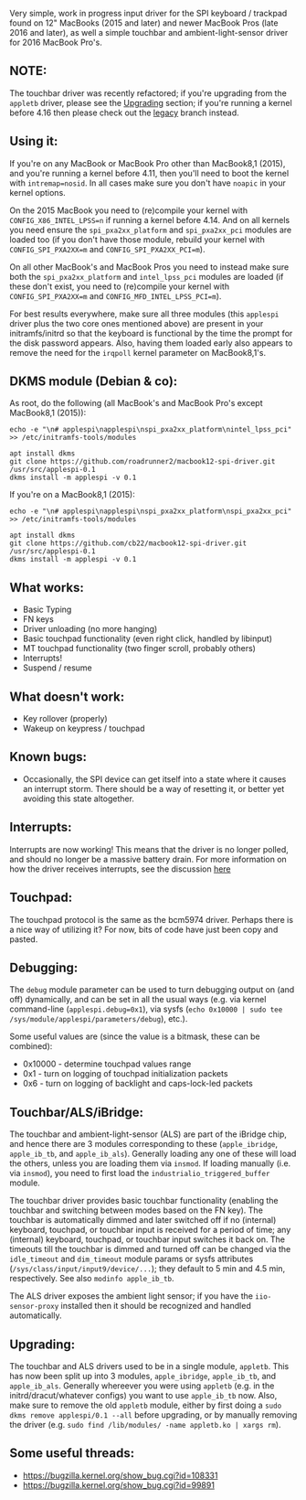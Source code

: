 Very simple, work in progress input driver for the SPI keyboard / trackpad found on 12" MacBooks (2015 and later) and newer MacBook Pros (late 2016 and later), as well a simple touchbar and ambient-light-sensor driver for 2016 MacBook Pro's.

NOTE:
-----
The touchbar driver was recently refactored; if you're upgrading from the `appletb` driver, please see the [Upgrading](#upgrading) section; if you're running a kernel before 4.16 then please check out the [legacy](../../tree/touchbar-driver-monolithic) branch instead.

Using it:
---------
If you're on any MacBook or MacBook Pro other than MacBook8,1 (2015), and you're running a kernel before 4.11, then you'll need to boot the kernel with `intremap=nosid`. In all cases make sure you don't have `noapic` in your kernel options.

On the 2015 MacBook you need to (re)compile your kernel with `CONFIG_X86_INTEL_LPSS=n` if running a kernel before 4.14. And on all kernels you need ensure the `spi_pxa2xx_platform` and `spi_pxa2xx_pci` modules are loaded too (if you don't have those module, rebuild your kernel with `CONFIG_SPI_PXA2XX=m` and `CONFIG_SPI_PXA2XX_PCI=m`).

On all other MacBook's and MacBook Pros you need to instead make sure both the `spi_pxa2xx_platform` and `intel_lpss_pci` modules are loaded (if these don't exist, you need to (re)compile your kernel with `CONFIG_SPI_PXA2XX=m` and `CONFIG_MFD_INTEL_LPSS_PCI=m`).

For best results everywhere, make sure all three modules (this `applespi` driver plus the two core ones mentioned above) are present in your initramfs/initrd so that the keyboard is functional by the time the prompt for the disk password appears. Also, having them loaded early also appears to remove the need for the `irqpoll` kernel parameter on MacBook8,1's.


DKMS module (Debian & co):
--------------------------
As root, do the following (all MacBook's and MacBook Pro's except MacBook8,1 (2015)):
```
echo -e "\n# applespi\napplespi\nspi_pxa2xx_platform\nintel_lpss_pci" >> /etc/initramfs-tools/modules

apt install dkms
git clone https://github.com/roadrunner2/macbook12-spi-driver.git /usr/src/applespi-0.1
dkms install -m applespi -v 0.1
```

If you're on a MacBook8,1 (2015):
```
echo -e "\n# applespi\napplespi\nspi_pxa2xx_platform\nspi_pxa2xx_pci" >> /etc/initramfs-tools/modules

apt install dkms
git clone https://github.com/cb22/macbook12-spi-driver.git /usr/src/applespi-0.1
dkms install -m applespi -v 0.1
```

What works:
-----------
* Basic Typing
* FN keys
* Driver unloading (no more hanging)
* Basic touchpad functionality (even right click, handled by libinput)
* MT touchpad functionality (two finger scroll, probably others)
* Interrupts!
* Suspend / resume

What doesn't work:
------------------
* Key rollover (properly)
* Wakeup on keypress / touchpad
 
Known bugs:
-----------
* Occasionally, the SPI device can get itself into a state where it causes an interrupt storm. There should be a way of resetting it, or better yet avoiding this state altogether.

Interrupts:
-----------
Interrupts are now working! This means that the driver is no longer polled, and should no longer be a massive battery drain. For more information on how the driver receives interrupts, see the discussion [here](https://github.com/cb22/macbook12-spi-driver/pull/1)

Touchpad:
---------
The touchpad protocol is the same as the bcm5974 driver. Perhaps there is a nice way of utilizing it? For now, bits of code have just been copy and pasted.

Debugging:
----------
The `debug` module parameter can be used to turn debugging output on (and off) dynamically, and can be set in all the usual ways (e.g. via kernel command-line (`applespi.debug=0x1`), via sysfs (`echo 0x10000 | sudo tee /sys/module/applespi/parameters/debug`), etc.).

Some useful values are (since the value is a bitmask, these can be combined):
* 0x10000 - determine touchpad values range
* 0x1     - turn on logging of touchpad initialization packets
* 0x6     - turn on logging of backlight and caps-lock-led packets

Touchbar/ALS/iBridge:
---------------------
The touchbar and ambient-light-sensor (ALS) are part of the iBridge chip, and hence there are 3 modules corresponding to these (`apple_ibridge`, `apple_ib_tb`, and `apple_ib_als`). Generally loading any one of these will load the others, unless you are loading them via `insmod`. If loading manually (i.e. via `insmod`), you need to first load the `industrialio_triggered_buffer` module.

The touchbar driver provides basic touchbar functionality (enabling the touchbar and switching between modes based on the FN key). The touchbar is automatically dimmed and later switched off if no (internal) keyboard, touchpad, or touchbar input is received for a period of time; any (internal) keyboard, touchpad, or touchbar input switches it back on. The timeouts till the touchbar is dimmed and turned off can be changed via the `idle_timeout` and `dim_timeout` module params or sysfs attributes (`/sys/class/input/input9/device/...`); they default to 5 min and 4.5 min, respectively. See also `modinfo apple_ib_tb`.

The ALS driver exposes the ambient light sensor; if you have the `iio-sensor-proxy` installed then it should be recognized and handled automatically.

Upgrading:
----------
The touchbar and ALS drivers used to be in a single module, `appletb`. This has now been split up into 3 modules, `apple_ibridge`, `apple_ib_tb`, and `apple_ib_als`. Generally whereever you were using `appletb` (e.g. in the initrd/dracut/whatever configs) you want to use `apple_ib_tb` now. Also, make sure to remove the old `appletb` module, either by first doing a `sudo dkms remove applespi/0.1 --all` before upgrading, or by manually removing the driver (e.g. `sudo find /lib/modules/ -name appletb.ko | xargs rm`).

Some useful threads:
--------------------
* https://bugzilla.kernel.org/show_bug.cgi?id=108331
* https://bugzilla.kernel.org/show_bug.cgi?id=99891
